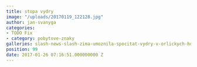 ```yaml
---
title: stopa vydry
image: "/uploads/20170119_122128.jpg"
author: jan-svanyga
categories:
- TODO Fix
- category: pobytove-znaky
galleries: slash-news-slash-zima-umoznila-spocitat-vydry-v-orlickych-horach
position: 99
date: 2017-01-26 07:16:51.000000000 Z
---
```

